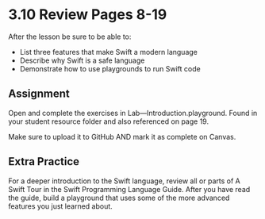 # 3.10 Review Pages 8-19 #

After the lesson be sure to be able to:
- List three features that make Swift a modern language
- Describe why Swift is a safe language
- Demonstrate how to use playgrounds to run Swift code

## Assignment ##

Open and complete the exercises in Lab—Introduction.playground. Found in your student resource folder and also referenced on page 19.

Make sure to upload it to GitHub AND mark it as complete on Canvas.

## Extra Practice ##

For a deeper introduction to the Swift language, review all or parts of A Swift Tour in the Swift Programming Language Guide. After you have read the guide, build a playground that uses some of the more advanced features you just learned about.
